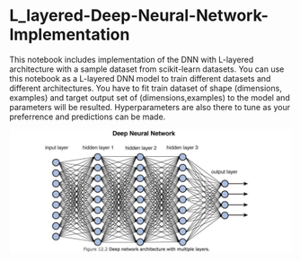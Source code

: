 # L_layered-Deep-Neural-Network-Implementation
  This notebook includes implementation of the DNN with L-layered architecture with a sample dataset from scikit-learn datasets. You can use this notebook as a L-layered DNN model to train different datasets and different architectures. You have to fit train dataset of shape (dimensions, examples) and target output set of (dimensions,examples) to the model and parameters will be resulted. Hyperparameters are also there to tune as your preferrence and predictions can be made. 

![deep neural network](https://github.com/Christopher-K-Constantine/Deep-Neural-Network-from-scratch/blob/master/dnn.jpeg)
